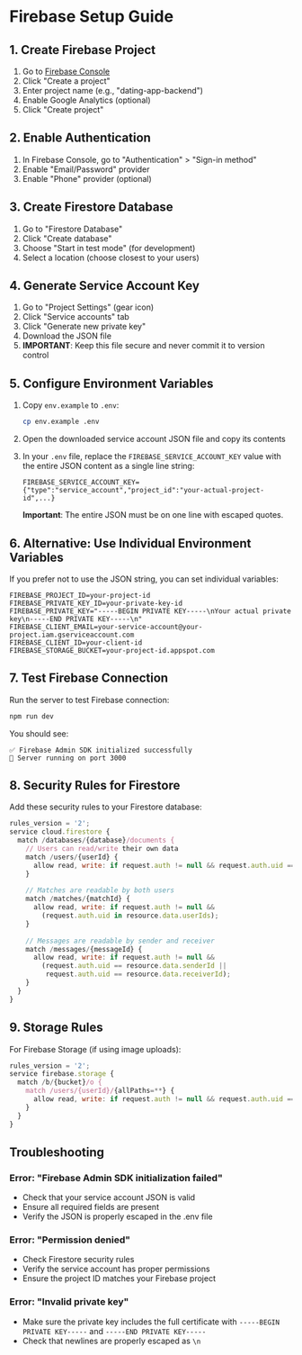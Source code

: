 # Firebase Setup Guide

## 1. Create Firebase Project

1. Go to [Firebase Console](https://console.firebase.google.com/)
2. Click "Create a project"
3. Enter project name (e.g., "dating-app-backend")
4. Enable Google Analytics (optional)
5. Click "Create project"

## 2. Enable Authentication

1. In Firebase Console, go to "Authentication" > "Sign-in method"
2. Enable "Email/Password" provider
3. Enable "Phone" provider (optional)

## 3. Create Firestore Database

1. Go to "Firestore Database"
2. Click "Create database"
3. Choose "Start in test mode" (for development)
4. Select a location (choose closest to your users)

## 4. Generate Service Account Key

1. Go to "Project Settings" (gear icon)
2. Click "Service accounts" tab
3. Click "Generate new private key"
4. Download the JSON file
5. **IMPORTANT**: Keep this file secure and never commit it to version control

## 5. Configure Environment Variables

1. Copy `env.example` to `.env`:
   ```bash
   cp env.example .env
   ```

2. Open the downloaded service account JSON file and copy its contents

3. In your `.env` file, replace the `FIREBASE_SERVICE_ACCOUNT_KEY` value with the entire JSON content as a single line string:

   ```env
   FIREBASE_SERVICE_ACCOUNT_KEY={"type":"service_account","project_id":"your-actual-project-id",...}
   ```

   **Important**: The entire JSON must be on one line with escaped quotes.

## 6. Alternative: Use Individual Environment Variables

If you prefer not to use the JSON string, you can set individual variables:

```env
FIREBASE_PROJECT_ID=your-project-id
FIREBASE_PRIVATE_KEY_ID=your-private-key-id
FIREBASE_PRIVATE_KEY="-----BEGIN PRIVATE KEY-----\nYour actual private key\n-----END PRIVATE KEY-----\n"
FIREBASE_CLIENT_EMAIL=your-service-account@your-project.iam.gserviceaccount.com
FIREBASE_CLIENT_ID=your-client-id
FIREBASE_STORAGE_BUCKET=your-project-id.appspot.com
```

## 7. Test Firebase Connection

Run the server to test Firebase connection:

```bash
npm run dev
```

You should see:
```
✅ Firebase Admin SDK initialized successfully
🚀 Server running on port 3000
```

## 8. Security Rules for Firestore

Add these security rules to your Firestore database:

```javascript
rules_version = '2';
service cloud.firestore {
  match /databases/{database}/documents {
    // Users can read/write their own data
    match /users/{userId} {
      allow read, write: if request.auth != null && request.auth.uid == userId;
    }
    
    // Matches are readable by both users
    match /matches/{matchId} {
      allow read, write: if request.auth != null && 
        (request.auth.uid in resource.data.userIds);
    }
    
    // Messages are readable by sender and receiver
    match /messages/{messageId} {
      allow read, write: if request.auth != null && 
        (request.auth.uid == resource.data.senderId || 
         request.auth.uid == resource.data.receiverId);
    }
  }
}
```

## 9. Storage Rules

For Firebase Storage (if using image uploads):

```javascript
rules_version = '2';
service firebase.storage {
  match /b/{bucket}/o {
    match /users/{userId}/{allPaths=**} {
      allow read, write: if request.auth != null && request.auth.uid == userId;
    }
  }
}
```

## Troubleshooting

### Error: "Firebase Admin SDK initialization failed"
- Check that your service account JSON is valid
- Ensure all required fields are present
- Verify the JSON is properly escaped in the .env file

### Error: "Permission denied"
- Check Firestore security rules
- Verify the service account has proper permissions
- Ensure the project ID matches your Firebase project

### Error: "Invalid private key"
- Make sure the private key includes the full certificate with `-----BEGIN PRIVATE KEY-----` and `-----END PRIVATE KEY-----`
- Check that newlines are properly escaped as `\n`
